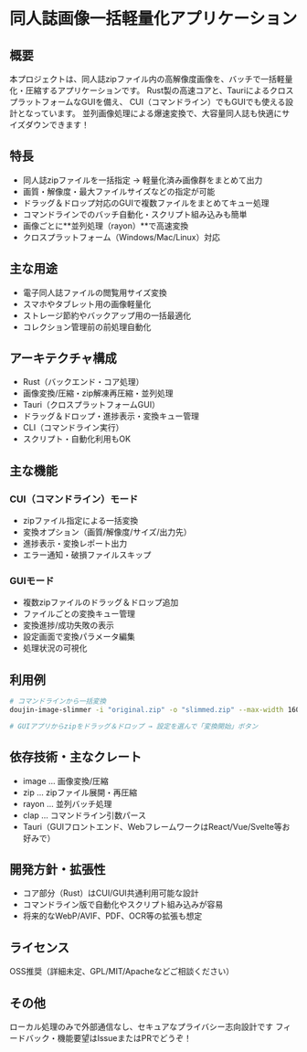 # 同人誌画像一括軽量化アプリケーション
## 概要
本プロジェクトは、同人誌zipファイル内の高解像度画像を、バッチで一括軽量化・圧縮するアプリケーションです。
Rust製の高速コアと、TauriによるクロスプラットフォームなGUIを備え、
CUI（コマンドライン）でもGUIでも使える設計となっています。
並列画像処理による爆速変換で、大容量同人誌も快適にサイズダウンできます！

## 特長
- 同人誌zipファイルを一括指定 → 軽量化済み画像群をまとめて出力
- 画質・解像度・最大ファイルサイズなどの指定が可能
- ドラッグ＆ドロップ対応のGUIで複数ファイルをまとめてキュー処理
- コマンドラインでのバッチ自動化・スクリプト組み込みも簡単
- 画像ごとに**並列処理（rayon）**で高速変換
- クロスプラットフォーム（Windows/Mac/Linux）対応

## 主な用途
- 電子同人誌ファイルの閲覧用サイズ変換
- スマホやタブレット用の画像軽量化
- ストレージ節約やバックアップ用の一括最適化
- コレクション管理前の前処理自動化

## アーキテクチャ構成
- Rust（バックエンド・コア処理）
- 画像変換/圧縮・zip解凍再圧縮・並列処理
- Tauri（クロスプラットフォームGUI）
- ドラッグ＆ドロップ・進捗表示・変換キュー管理
- CLI（コマンドライン実行）
- スクリプト・自動化利用もOK

## 主な機能
### CUI（コマンドライン）モード
- zipファイル指定による一括変換
- 変換オプション（画質/解像度/サイズ/出力先）
- 進捗表示・変換レポート出力
- エラー通知・破損ファイルスキップ

### GUIモード
- 複数zipファイルのドラッグ＆ドロップ追加
- ファイルごとの変換キュー管理
- 変換進捗/成功失敗の表示
- 設定画面で変換パラメータ編集
- 処理状況の可視化

## 利用例
```sh
# コマンドラインから一括変換
doujin-image-slimmer -i "original.zip" -o "slimmed.zip" --max-width 1600 --quality 80

# GUIアプリからzipをドラッグ＆ドロップ → 設定を選んで「変換開始」ボタン
```

## 依存技術・主なクレート
- image … 画像変換/圧縮
- zip … zipファイル展開・再圧縮
- rayon … 並列バッチ処理
- clap … コマンドライン引数パース
- Tauri（GUIフロントエンド、WebフレームワークはReact/Vue/Svelte等お好みで）

## 開発方針・拡張性
- コア部分（Rust）はCUI/GUI共通利用可能な設計
- コマンドライン版で自動化やスクリプト組み込みが容易
- 将来的なWebP/AVIF、PDF、OCR等の拡張も想定

## ライセンス
OSS推奨（詳細未定、GPL/MIT/Apacheなどご相談ください）

## その他
ローカル処理のみで外部通信なし、セキュアなプライバシー志向設計です
フィードバック・機能要望はIssueまたはPRでどうぞ！
